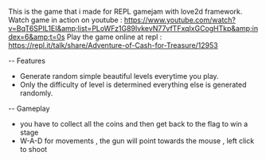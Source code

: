 This is the game that i made for REPL gamejam with love2d framework. 
Watch game in action on youtube : https://www.youtube.com/watch?v=BqT6SPIL1EI&amp;list=PLoWFz1G89IvkevN77vfTFxqIxGCogHTkp&amp;index=6&amp;t=0s
Play the game online at repl : https://repl.it/talk/share/Adventure-of-Cash-for-Treasure/12953

-- Features
- Generate random simple beautiful levels everytime you play.
- Only the difficulty of level is determined everything else is generated randomly.

-- Gameplay
- you have to collect all the coins and then get back to the flag to win a stage
- W-A-D for movements , the gun will point towards the mouse , left click to shoot